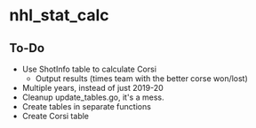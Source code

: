 # nhl_stat_calc

## To-Do
- Use ShotInfo table to calculate Corsi
    - Output results (times team with the better corse won/lost)
- Multiple years, instead of just 2019-20
- Cleanup update_tables.go, it's a mess.
- Create tables in separate functions
- Create Corsi table